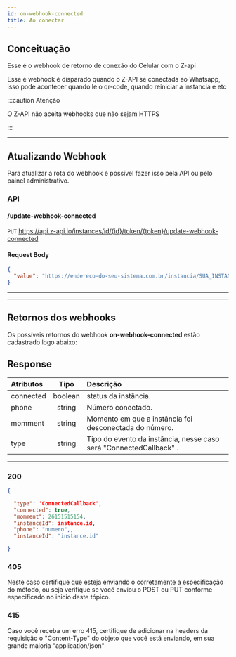 ```yaml
---
id: on-webhook-connected
title: Ao conectar
---
```


## Conceituação

Esse é o webhook de retorno de conexão do Celular com o Z-api

Esse é webhook é disparado quando o Z-API se conectada ao Whatsapp, isso pode acontecer quando le o qr-code, quando reiniciar a instancia e etc

:::caution Atenção

O Z-API não aceita webhooks que não sejam HTTPS

:::

---

## Atualizando Webhook

Para atualizar a rota do webhook é possível fazer isso pela API ou pelo painel administrativo.

### API

#### /update-webhook-connected

`PUT` <https://api.z-api.io/instances/id/{id}/token/{token}/update-webhook-connected>

#### Request Body

```json
{
  "value": "https://endereco-do-seu-sistema.com.br/instancia/SUA_INSTANCIA/status"
}
```

---

<!-- ### Painel Administrativo -->

<!-- ![img](../../img/status.png) -->

<!-- --- -->

---

## Retornos dos webhooks

Os possíveis retornos do webhook **on-webhook-connected** estão cadastrado logo abaixo:

## Response

| Atributos | Tipo | Descrição |
| :-- | :-: | :-- |
| connected | boolean | status da instância. |
| phone | string | Número conectado. |
| momment | string | Momento em que a instância foi desconectada do número. |
| type | string | Tipo do evento da instância, nesse caso será "ConnectedCallback" . |

---

### 200

```json
{

  "type": 'ConnectedCallback',
  "connected": true,
  "momment": 26151515154,
  "instanceId": instance.id,
  "phone": "numero",,
  "instanceId": "instance.id"

}
```

### 405

Neste caso certifique que esteja enviando o corretamente a especificação do método, ou seja verifique se você enviou o POST ou PUT conforme especificado no inicio deste tópico.

### 415

Caso você receba um erro 415, certifique de adicionar na headers da requisição o "Content-Type" do objeto que você está enviando, em sua grande maioria "application/json"

<!--
## Code

<iframe src="//api.apiembed.com/?source=https://raw.githubusercontent.com/Z-API/z-api-docs/main/json-examples/on-whatsapp-message-status-changes.json&targets=all" frameborder="0" scrolling="no" width="100%" height="500px" seamless></iframe> -->

